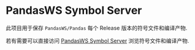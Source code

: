 ﻿PandasWS Symbol Server
======================

此项目用于保存 `PandasWS/Pandas` 每个 Release 版本的符号文件和编译产物.

若有需要可以直接访问 [PandasWS Symbol Server](https://symbols.pandas.ws) 浏览符号文件和编译产物.
